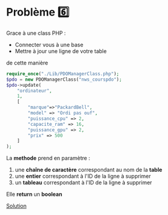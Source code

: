 
# Problème 6️⃣

Grace à une class PHP :
- Connecter vous à une base
- Mettre à jour une ligne de votre table

de cette manière

```php
require_once("./Lib/PDOManagerClass.php");
$pdo = new PDOManagerClass("nws_courspdo");
$pdo->update(
    "ordinateur", 
    1,
    [
        "marque"=>"PackardBell",
        "model" => "Ordi pas ouf",
        "puissance_cpu" => 2,
        "capacite_ram" => 16,
        "puissance_gpu" => 2,
        "prix" => 500
    ]
);
```

La __methode__ prend en paramètre : 
1. une __chaîne de caractère__ correspondant au nom de la __table__
2. une __entier__ correspondant à l'ID de la ligne à supprimer
3. un __tableau__ correspondant à l'ID de la ligne à supprimer

Elle __return__ un __boolean__

[Solution](./Solutions/6%20-%20Update_solution.md)